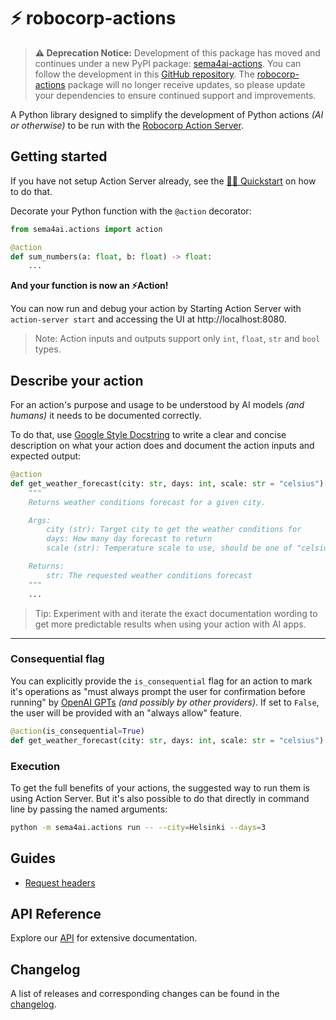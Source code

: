 # ⚡️ robocorp-actions

> **⚠️ Deprecation Notice:**
> Development of this package has moved and continues under a new PyPI package: [sema4ai-actions](https://pypi.org/project/sema4ai-actions/).
> You can follow the development in this [GitHub repository](https://github.com/Sema4AI/actions).
> The [robocorp-actions](https://pypi.org/project/robocorp-actions/) package will no longer receive updates, so please update your dependencies to ensure continued support and improvements.


A Python library designed to simplify the development of Python actions _(AI or otherwise)_ to be run with the [Robocorp Action Server](../action_server/).

## Getting started

If you have not setup Action Server already, see the [🏃‍♂️ Quickstart](https://github.com/Sema4AI/actions#quickstart) on how to do that.

Decorate your Python function with the `@action` decorator:

```py
from sema4ai.actions import action

@action
def sum_numbers(a: float, b: float) -> float:
    ...
```

**And your function is now an ⚡️Action!**

You can now run and debug your action by Starting Action Server with `action-server start` and accessing the UI at http://localhost:8080.

> Note: Action inputs and outputs support only `int`, `float`, `str` and `bool` types.

## Describe your action

For an action's purpose and usage to be understood by AI models _(and humans)_ it needs to be documented correctly.

To do that, use [Google Style Docstring](https://google.github.io/styleguide/pyguide.html#38-comments-and-docstrings) to write a clear and concise description on what your action does and document the action inputs and expected output:

```py
@action
def get_weather_forecast(city: str, days: int, scale: str = "celsius") -> str:
    """
    Returns weather conditions forecast for a given city.

    Args:
        city (str): Target city to get the weather conditions for
        days: How many day forecast to return
        scale (str): Temperature scale to use, should be one of "celsius" or "fahrenheit"

    Returns:
        str: The requested weather conditions forecast
    """
    ...
```

> Tip: Experiment with and iterate the exact documentation wording to get more predictable results when using your action with AI apps.

---

### Consequential flag

You can explicitly provide the `is_consequential` flag for an action to mark it's operations as "must always prompt the user for confirmation before running" by [OpenAI GPTs](https://platform.openai.com/docs/actions) _(and possibly by other providers)_. If set to `False`, the user will be provided with an "always allow" feature.

```py
@action(is_consequential=True)
def get_weather_forecast(city: str, days: int, scale: str = "celsius") -> str:
```

### Execution

To get the full benefits of your actions, the suggested way to run them is using Action Server. But it's also possible to do that directly in command line by passing the named arguments:

```sh
python -m sema4ai.actions run -- --city=Helsinki --days=3
```

## Guides

- [Request headers](https://github.com/Sema4AI/actions/blob/master/actions/docs/guides/00-request.md)

## API Reference

Explore our [API](https://github.com/Sema4AI/actions/blob/master/actions/docs/api/README.md) for extensive documentation.

## Changelog

A list of releases and corresponding changes can be found in the [changelog](https://github.com/Sema4AI/actions/blob/master/actions/docs/CHANGELOG.md).
